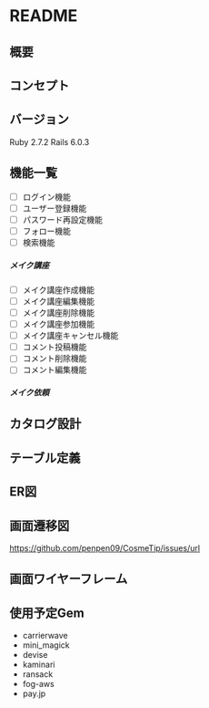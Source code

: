 # README

## 概要


## コンセプト


## バージョン
Ruby 2.7.2
Rails 6.0.3

## 機能一覧
- [ ] ログイン機能
- [ ] ユーザー登録機能
- [ ] パスワード再設定機能
- [ ] フォロー機能
- [ ] 検索機能

##### メイク講座
- [ ] メイク講座作成機能
- [ ] メイク講座編集機能
- [ ] メイク講座削除機能
- [ ] メイク講座参加機能
- [ ] メイク講座キャンセル機能
- [ ] コメント投稿機能
- [ ] コメント削除機能
- [ ] コメント編集機能

##### メイク依頼


## カタログ設計

## テーブル定義

## ER図

## 画面遷移図
https://github.com/penpen09/CosmeTip/issues/url

## 画面ワイヤーフレーム


## 使用予定Gem
* carrierwave
* mini_magick
* devise
* kaminari
* ransack
* fog-aws
* pay.jp
